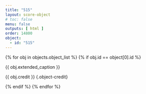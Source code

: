 ```yaml
---
title: "515"
layout: score-object
# toc: false
menu: false
outputs: [ html ]
order: 14800
object:
  - id: "515"
---
```


{% for obj in objects.object_list %}
{% if obj.id == object[0].id %}

{{ obj.extended_caption }}

{{ obj.credit }} {.object-credit}

{% endif %}
{% endfor %}
